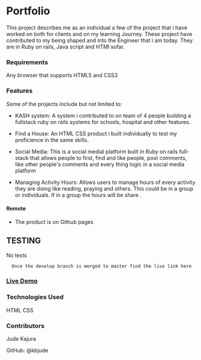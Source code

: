 # Portfolio
This project describes me as an individual a few of the project that i have worked on both for clients and on my learning Journey. These project have contributed to my being shaped and into the Engineer that i am today. They are in Ruby on rails, Java script and HTMl sofar.

### Requirements
Any browser that supports HTML5 and CSS3

### Features
Some of the projects include but not limited to:
  - KASH system:
  A system i contributed to on team of 4 people building a fullstack ruby on rails systems for schools, hospital and other features.
  
  - Find a House: 
  An HTML CSS product i built individually to test my proficience in the same skills.
  
  - Social Media:
  This is a social medial platform built in Ruby on rails full-stack that allows people to first, find and like people, post comments, like other people's comments and every thing logic in a social media platform
  
  - Managing Activity Hours:
Allows users to manage hours of every activity they are doing like reading, praying and others. This could be in a group or individuals. If in a group the hours will be share .

 #### Remote
 - The product is on Github pages
 
  
## TESTING
No tests

      Once the develop branch is merged to master find the live link here
  ### [Live Demo](https://kbjude.github.io/profile/.)

### Technologies Used
HTML
CSS

### Contributors
Jude Kajura

GitHub: @kbjude
